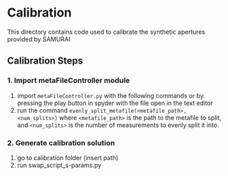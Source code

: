 # Calibration
This directory contains code used to calibrate the synthetic apertures provided by SAMURAI


## Calibration Steps

### 1. Import metaFileController module

1. import `metaFileController.py` with the following commands or by pressing the play button in spyder with the file open in the text editor
2. run the command `evenly_split_metafile(<metafile_path>,<num_splits>)` where `<metafile_path>` is the path to the metafile to split, and `<num_splits>` is the number of measurements to evenly split it into.

### 2. Generate calibration solution

1. go to calibration folder (insert path)
2. run swap_script_s-params.py
